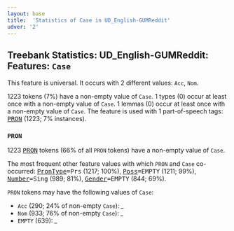 ```yaml
---
layout: base
title:  'Statistics of Case in UD_English-GUMReddit'
udver: '2'
---
```


## Treebank Statistics: UD_English-GUMReddit: Features: `Case`

This feature is universal.
It occurs with 2 different values: `Acc`, `Nom`.

1223 tokens (7%) have a non-empty value of `Case`.
1 types (0) occur at least once with a non-empty value of `Case`.
1 lemmas (0) occur at least once with a non-empty value of `Case`.
The feature is used with 1 part-of-speech tags: <tt><a href="en_gumreddit-pos-PRON.html">PRON</a></tt> (1223; 7% instances).

### `PRON`

1223 <tt><a href="en_gumreddit-pos-PRON.html">PRON</a></tt> tokens (66% of all `PRON` tokens) have a non-empty value of `Case`.

The most frequent other feature values with which `PRON` and `Case` co-occurred: <tt><a href="en_gumreddit-feat-PronType.html">PronType</a></tt><tt>=Prs</tt> (1217; 100%), <tt><a href="en_gumreddit-feat-Poss.html">Poss</a></tt><tt>=EMPTY</tt> (1211; 99%), <tt><a href="en_gumreddit-feat-Number.html">Number</a></tt><tt>=Sing</tt> (989; 81%), <tt><a href="en_gumreddit-feat-Gender.html">Gender</a></tt><tt>=EMPTY</tt> (844; 69%).

`PRON` tokens may have the following values of `Case`:

* `Acc` (290; 24% of non-empty `Case`): <em>_</em>
* `Nom` (933; 76% of non-empty `Case`): <em>_</em>
* `EMPTY` (639): <em>_</em>

